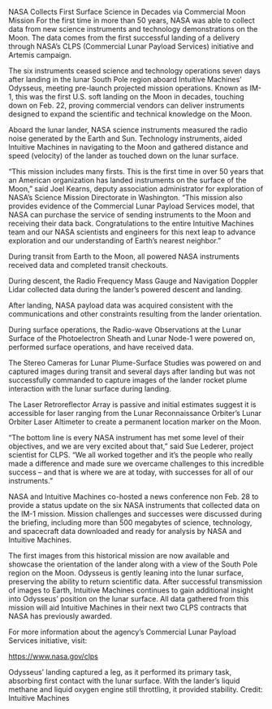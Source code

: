 NASA Collects First Surface Science in Decades via Commercial Moon Mission 
 For the first time in more than 50 years, NASA was able to collect data from new science instruments and technology demonstrations on the Moon. The data comes from the first successful landing of a delivery through NASA’s CLPS (Commercial Lunar Payload Services) initiative and Artemis campaign.

The six instruments ceased science and technology operations seven days after landing in the lunar South Pole region aboard Intuitive Machines’ Odysseus, meeting pre-launch projected mission operations. Known as IM-1, this was the first U.S. soft landing on the Moon in decades, touching down on Feb. 22, proving commercial vendors can deliver instruments designed to expand the scientific and technical knowledge on the Moon.

Aboard the lunar lander, NASA science instruments measured the radio noise generated by the Earth and Sun. Technology instruments, aided Intuitive Machines in navigating to the Moon and gathered distance and speed (velocity) of the lander as touched down on the lunar surface.

“This mission includes many firsts. This is the first time in over 50 years that an American organization has landed instruments on the surface of the Moon,” said Joel Kearns, deputy association administrator for exploration of NASA’s Science Mission Directorate in Washington. “This mission also provides evidence of the Commercial Lunar Payload Services model, that NASA can purchase the service of sending instruments to the Moon and receiving their data back. Congratulations to the entire Intuitive Machines team and our NASA scientists and engineers for this next leap to advance exploration and our understanding of Earth’s nearest neighbor.”

During transit from Earth to the Moon, all powered NASA instruments received data and completed transit checkouts.

During descent, the Radio Frequency Mass Gauge and Navigation Doppler Lidar collected data during the lander’s powered descent and landing.

After landing, NASA payload data was acquired consistent with the communications and other constraints resulting from the lander orientation.

During surface operations, the Radio-wave Observations at the Lunar Surface of the Photoelectron Sheath and Lunar Node-1 were powered on, performed surface operations, and have received data.

The Stereo Cameras for Lunar Plume-Surface Studies was powered on and captured images during transit and several days after landing but was not successfully commanded to capture images of the lander rocket plume interaction with the lunar surface during landing.

The Laser Retroreflector Array is passive and initial estimates suggest it is accessible for laser ranging from the Lunar Reconnaissance Orbiter’s Lunar Orbiter Laser Altimeter to create a permanent location marker on the Moon.

“The bottom line is every NASA instrument has met some level of their objectives, and we are very excited about that,” said Sue Lederer, project scientist for CLPS. “We all worked together and it’s the people who really made a difference and made sure we overcame challenges to this incredible success – and that is where we are at today, with successes for all of our instruments.”

NASA and Intuitive Machines co-hosted a news conference non Feb. 28 to provide a status update on the six NASA instruments that collected data on the IM-1 mission. Mission challenges and successes were discussed during the briefing, including more than 500 megabytes of science, technology, and spacecraft data downloaded and ready for analysis by NASA and Intuitive Machines.

The first images from this historical mission are now available and showcase the orientation of the lander along with a view of the South Pole region on the Moon. Odysseus is gently leaning into the lunar surface, preserving the ability to return scientific data. After successful transmission of images to Earth, Intuitive Machines continues to gain additional insight into Odysseus’ position on the lunar surface. All data gathered from this mission will aid Intuitive Machines in their next two CLPS contracts that NASA has previously awarded.

For more information about the agency’s Commercial Lunar Payload Services initiative, visit:

https://www.nasa.gov/clps

Odysseus’ landing captured a leg, as it performed its primary task, absorbing first contact with the lunar surface. With the lander’s liquid methane and liquid oxygen engine still throttling, it provided stability. Credit: Intuitive Machines